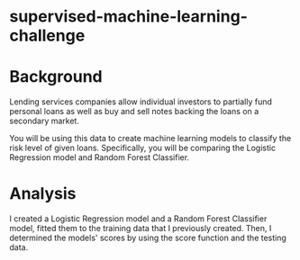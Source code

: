 # supervised-machine-learning-challenge
# Background
Lending services companies allow individual investors to partially fund personal loans as well as buy and sell notes backing the loans on a secondary market.

You will be using this data to create machine learning models to classify the risk level of given loans. Specifically, you will be comparing the Logistic Regression model and Random Forest Classifier.

# Analysis

I created a Logistic Regression model and a Random Forest Classifier model, fitted them to the training data that I previously created. Then, I determined the models' scores by using the score function and the testing data.

